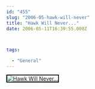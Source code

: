 ```yaml
---
id: "455"
slug: "2006-05-hawk-will-never"
title: "Hawk Will Never..."
date: 2006-05-11T16:39:55.000Z



tags:

  - "General"
---
```

<div class="sqs-html-content">
  <div style="float: left; margin-right: 10px; margin-bottom: 10px;"> <a href="http://www.flickr.com/photos/mclazarus/144720783/" title="Hawk Will Never..."><img src="http://static.flickr.com/50/144720783_a48d05e7be_m.jpg" alt="Hawk Will Never..." style="border: solid 2px #000000;" /></a>
</div>
<p><br clear="all" /></p>
</div>
